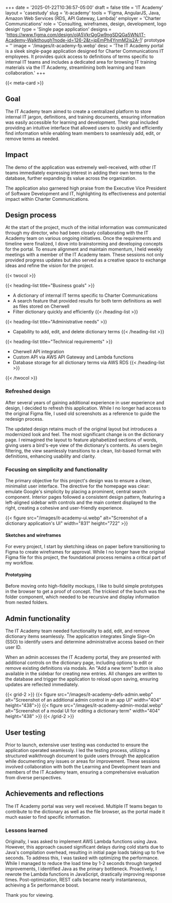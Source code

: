 +++
date = '2025-01-22T10:36:57-05:00'
draft = false
title = 'IT Academy'
layout = 'casestudy'
slug = 'it-academy'
tools = 'Figma, AngularJS, Java, Amazon Web Services (RDS, API Gateway, Lambda)'
employer = 'Charter Communications'
role = 'Consulting, wireframes, design, development, logo design'
type = 'Single page application'
designs = 'https://www.figma.com/design/olA5VkrQgGw9ngSDQGa5WN/IT-Academy-Walkthough?node-id=126-2&t=jpEmPh4YnmM2is2A-1'
prototype = ''
image = '/images/it-academy-fp.webp'
desc = 'The IT Academy portal is a sleek single-page application designed for Charter Communications IT employees. It provides quick access to definitions of terms specific to internal IT teams and includes a dedicated area for browsing IT training materials via the IT Academy, streamlining both learning and team collaboration.'
+++

{{< meta-card >}}

## Goal

The IT Academy team aimed to create a centralized platform to store internal IT jargon, definitions, and training documents, ensuring information was easily accessible for learning and development. Their goal included providing an intuitive interface that allowed users to quickly and efficiently find information while enabling team members to seamlessly add, edit, or remove terms as needed.

## Impact

The demo of the application was extremely well-received, with other IT teams immediately expressing interest in adding their own terms to the database, further expanding its value across the organization.

The application also garnered high praise from the Executive Vice President of Software Development and IT, highlighting its effectiveness and potential impact within Charter Communications.

## Design process

At the start of the project, much of the initial information was communicated through my director, who had been closely collaborating with the IT Academy team on various ongoing initiatives. Once the requirements and timeline were finalized, I dove into brainstorming and developing concepts for the portal. To ensure alignment and maintain momentum, I held weekly meetings with a member of the IT Academy team. These sessions not only provided progress updates but also served as a creative space to exchange ideas and refine the vision for the project.

{{< twocol >}}

{{< heading-list title="Business goals" >}}

- A dictionary of internal IT terms specific to Charter Communications
- A search feature that provided results for both term definitions as well as files stored on Cherwell
- Filter dictionary quickly and efficiently
  {{< /heading-list >}}

{{< heading-list title="Administrative needs" >}}

- Capability to add, edit, and delete dictionary terms
  {{< /heading-list >}}

{{< heading-list title="Technical requirements" >}}

- Cherwell API integration
- Custom API via AWS API Gateway and Lambda functions
- Database storage for all dictionary terms via AWS RDS
  {{< /heading-list >}}

{{< /twocol >}}

### Refreshed design

After several years of gaining additional experience in user experience and design, I decided to refresh this application. While I no longer had access to the original Figma file, I used old screenshots as a reference to guide the redesign process.

The updated design retains much of the original layout but introduces a modernized look and feel. The most significant change is on the dictionary page. I reimagined the layout to feature alphabetized sections of words, giving users a bird's-eye view of the dictionary's contents. As users begin filtering, the view seamlessly transitions to a clean, list-based format with definitions, enhancing usability and clarity.

### Focusing on simplicity and functionality

The primary objective for this project's design was to ensure a clean, minimalist user interface. The directive for the homepage was clear: emulate Google's simplicity by placing a prominent, central search component. Interior pages followed a consistent design pattern, featuring a left-aligned sidebar with controls and the main content displayed to the right, creating a cohesive and user-friendly experience.

{{< figure src="/images/it-academy-ui.webp" alt="Screenshot of a dictionary application's UI" width="831" height="722" >}}

#### Sketches and wireframes

For every project, I start by sketching ideas on paper before transitioning to Figma to create wireframes for approval. While I no longer have the original Figma file for this project, the foundational process remains a critical part of my workflow.

#### Prototyping

Before moving onto high-fidelity mockups, I like to build simple prototypes in the browser to get a proof of concept. The trickiest of the bunch was the folder component, which needed to be recursive and display information from nested folders.

## Admin functionality

The IT Academy team needed functionality to add, edit, and remove dictionary items seamlessly. The application integrates Single Sign-On (SSO) to identify users and determine administrative access based on their user ID.

When an admin accesses the IT Academy portal, they are presented with additional controls on the dictionary page, including options to edit or remove existing definitions via modals. An "Add a new term" button is also available in the sidebar for creating new entries. All changes are written to the database and trigger the application to reload upon saving, ensuring updates are reflected immediately.

{{< grid-2 >}}
{{< figure src="/images/it-academy-defs-admin.webp" alt="Screenshot of an additional admin control in an app UI" width="404" height="438">}}
{{< figure src="/images/it-academy-admin-modal.webp" alt="Screenshot of a modal UI for editing a dictionary term" width="404" height="438" >}}
{{< /grid-2 >}}

## User testing

Prior to launch, extensive user testing was conducted to ensure the application operated seamlessly. I led the testing process, utilizing a structured walkthrough document to guide users through the application while documenting any issues or areas for improvement. These sessions involved collaboration with both the Learning and Development team and members of the IT Academy team, ensuring a comprehensive evaluation from diverse perspectives.

## Achievements and reflections

The IT Academy portal was very well received. Multiple IT teams began to contribute to the dictionary as well as the file browser, as the portal made it much easier to find specific information.

### Lessons learned

Originally, I was asked to implement AWS Lambda functions using Java. However, this approach caused significant delays during cold starts due to Java's compilation overhead, resulting in initial page loads taking up to five seconds. To address this, I was tasked with optimizing the performance. While I managed to reduce the load time by 1-2 seconds through targeted improvements, I identified Java as the primary bottleneck. Proactively, I rewrote the Lambda functions in JavaScript, drastically improving response times. Post-optimization, REST calls became nearly instantaneous, achieving a 5x performance boost.

Thank you for viewing.
